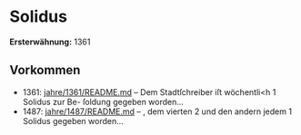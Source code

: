 # Solidus

**Ersterwähnung:** 1361

## Vorkommen
- 1361: [jahre/1361/README.md](../jahre/1361/README.md) – Dem Stadtſchreiber iſt wöchentli<h 1 Solidus zur Be-
ſoldung gegeben worden...
- 1487: [jahre/1487/README.md](../jahre/1487/README.md) – , dem
vierten 2 und den andern jedem 1 Solidus gegeben
worden...
